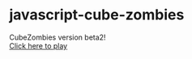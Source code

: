 # javascript-cube-zombies
CubeZombies version beta2!
<br>
<a href="https://js-cubezombies.netlify.app/">Click here to play</a>
